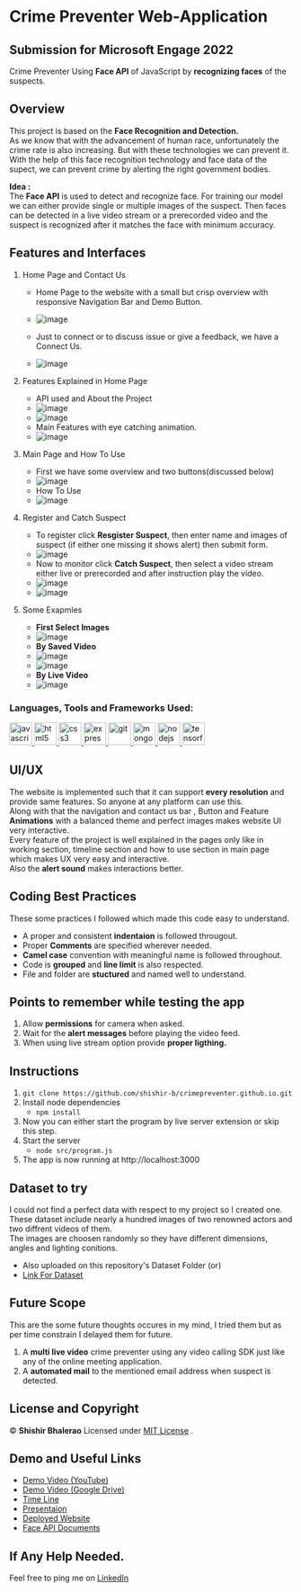 # Crime Preventer Web-Application
## Submission for Microsoft Engage 2022 

Crime Preventer Using **Face API** of JavaScript by **recognizing faces** of the suspects.

## Overview
This project is based on the **Face Recognition and Detection.** <br>
As we know that with the advancement of human race, unfortunately  the crime rate is also increasing. But with these technologies we can prevent it. With the help of this face recognition technology and face data of the supect, we can prevent crime by alerting the right government bodies.

**Idea :** <br> 
The **Face API** is used to detect and recognize face.
For training our model we can either provide single or multiple images of the suspect.
Then faces can be detected in a live video stream or a prerecorded video and the suspect is recognized after it matches the face with minimum accuracy.

## Features and Interfaces
1. Home Page and Contact Us 
   - Home Page to the website with a small but crisp overview with responsive Navigation Bar and Demo Button.
   - <img src="./readmeImages/Screenshot (243).png" alt="image">

   - Just to connect or to discuss issue or give a feedback, we have a Connect Us. 
   - <img src="./readmeImages/Screenshot (247).png" alt="image">

2. Features Explained in Home Page
   - API used and About the Project
   - <img src="./readmeImages/Screenshot (244).png" alt="image">
   - <img src="./readmeImages/Screenshot (245).png" alt="image">
   - Main Features with eye catching animation.
   - <img src="./readmeImages/Screenshot (248).png" alt="image">

3. Main Page and How To Use
   - First we have some overview and two buttons(discussed below)
   - <img src="./readmeImages/Screenshot (249).png" alt="image">
   - How To Use
   - <img src="./readmeImages/Screenshot (250).png" alt="image">
 
4. Register and Catch Suspect
   - To register click **Resgister Suspect**, then enter name and images of suspect (if either one missing it shows alert) then submit form.
   - <img src="./readmeImages/Screenshot (251).png" alt="image">
   - Now to monitor click **Catch Suspect**, then select a video stream either live or prerecorded and after instruction play the video.
   - <img src="./readmeImages/Screenshot (252).png" alt="image">
   - <img src="./readmeImages/Screenshot (253).png" alt="image">
5. Some Exapmles
   - **First Select Images**
   - <img src="./readmeImages/Screenshot (256).png" alt="image">
   - **By Saved Video**
   - <img src="./readmeImages/Screenshot (257).png" alt="image">
   - <img src="./readmeImages/Screenshot (254).png" alt="image">
   - **By Live Video**
   - <img src="./readmeImages/Screenshot (259).png" alt="image">
### Languages, Tools and Frameworks Used: 
<a href="https://developer.mozilla.org/en-US/docs/Web/JavaScript" target="_blank"> <img src="https://raw.githubusercontent.com/devicons/devicon/master/icons/javascript/javascript-original.svg" alt="javascript" width="40" height="40"/> <a href="https://www.w3.org/html/" target="_blank"> <img src="https://raw.githubusercontent.com/devicons/devicon/master/icons/html5/html5-original-wordmark.svg" alt="html5" width="40" height="40"/> </a> <a href="https://www.w3schools.com/css/" target="_blank"> <img src="https://raw.githubusercontent.com/devicons/devicon/master/icons/css3/css3-original-wordmark.svg" alt="css3" width="40" height="40"/> </a> <a href="https://expressjs.com" target="_blank"> <img src="https://raw.githubusercontent.com/devicons/devicon/master/icons/express/express-original-wordmark.svg" alt="express" width="40" height="40"/> </a> <a href="https://git-scm.com/" target="_blank"> <img src="https://www.vectorlogo.zone/logos/git-scm/git-scm-icon.svg" alt="git" width="40" height="40"/>   </a> <a href="https://www.mongodb.com/" target="_blank"> <img src="https://raw.githubusercontent.com/devicons/devicon/master/icons/mongodb/mongodb-original-wordmark.svg" alt="mongodb" width="40" height="40"/> </a> <a href="https://nodejs.org" target="_blank"> <img src="https://raw.githubusercontent.com/devicons/devicon/master/icons/nodejs/nodejs-original-wordmark.svg" alt="nodejs" width="40" height="40"/> </a> <a href="https://www.tensorflow.org" target="_blank"> <img src="https://www.vectorlogo.zone/logos/tensorflow/tensorflow-icon.svg" alt="tensorflow" width="40" height="40"/> </a> </p>


## UI/UX
The website is implemented such that it can support **every resolution** and provide same features. So anyone at any platform can use this.<br>
Along with that the navigation and contact us bar , Button and Feature **Animations** with a balanced theme and perfect images makes website UI very interactive.<br>
Every feature of the project is well explained in the pages only like in working section, timeline section and how to use section in main page which makes UX very easy and interactive. <br>
Also the **alert sound** makes interactions better. <br>

## Coding Best Practices
These some practices I followed which made this code easy to understand.
- A proper and consistent **indentaion** is followed througout.
- Proper **Comments** are specified wherever needed.
- **Camel case** convention with meaningful name is followed throughout.
- Code is **grouped** and **line limit** is also respected.
- File and folder are **stuctured** and named well to understand.


## Points to remember while testing the app


1. Allow **permissions** for camera when asked.
2. Wait for the **alert messages** before playing the video feed.
3. When using live stream option provide **proper ligthing.**


## Instructions


1. `git clone https://github.com/shishir-b/crimepreventer.github.io.git`  
2. Install node dependencies 
   - `npm install`
3. Now you can either start the program by live server extension or skip this step. 
4. Start the server
   - `node src/program.js`
5. The app is now running at http://localhost:3000

## Dataset to try
I could not find a perfect data with respect to my project so I created one. <br>
These dataset include nearly a hundred images of two renowned actors and two diffrent videos of them. <br>
The images are choosen randomly so they have different dimensions, angles and lighting conitions.
- Also uploaded on this repository's Dataset Folder (or)
- [Link For Dataset](https://drive.google.com/drive/folders/1UGBaS86goNV-7EBEaCEojIjMiNwHhWX_?usp=sharing)

## Future Scope
This are the some future thoughts occures in my mind, I tried them but as per time constrain I delayed them for future.
1. A **multi live video** crime preventer using any video calling SDK just like any of the online meeting application.
2. A **automated mail** to the mentioned email address when suspect is detected.

## License and Copyright

&copy; **Shishir Bhalerao**
Licensed under [MIT License](/LICENSE) .


## Demo and Useful Links
- [Demo Video (YouTube)](https://youtu.be/B-ziTOekm4I)
- [Demo Video (Google Drive)](https://drive.google.com/file/d/12ieo7n7LXIlEVx985GBWDlT-oRFCtrrK/view?usp=sharing)
- [Time Line](https://docs.google.com/presentation/d/1JbjXtlUo9oX1Nt3KcCjNvbegIx7x1BnW/edit?usp=sharing&ouid=115596621425655826146&rtpof=true&sd=true)
- [Presentaion](https://drive.google.com/file/d/1ik17DaUR9vSjJSZ_E0manHRbK18Hv1AW/view?usp=sharing)
- [Deployed Website](https://shishir-b.github.io/crimepreventer.github.io)
- [Face API Documents](https://justadudewhohacks.github.io/face-api.js/docs/index.html)


## If Any Help Needed.

Feel free to ping me on [LinkedIn](https://www.linkedin.com/in/shishir-bhalerao-76b583237/) 

